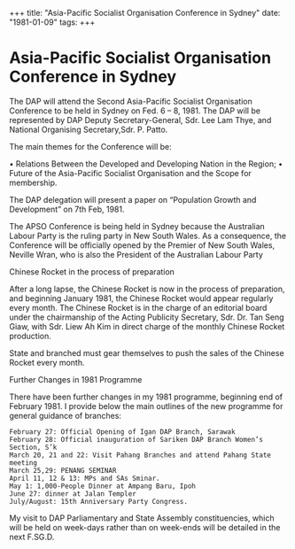 +++ 
title: "Asia-Pacific Socialist Organisation Conference in Sydney"
date: "1981-01-09"
tags:
+++

# Asia-Pacific Socialist Organisation Conference in Sydney

The DAP will attend the Second Asia-Pacific Socialist Organisation Conference to be held in Sydney on Fed. 6 – 8, 1981. The DAP will be represented by DAP Deputy Secretary-General, Sdr. Lee Lam Thye, and National Organising Secretary,Sdr. P. Patto.

The main themes for the Conference will be:

•	Relations Between the Developed and Developing Nation in the Region;
•	Future of the Asia-Pacific Socialist Organisation and the Scope for membership.</u>

The DAP delegation will present a paper on “Population Growth and Development” on 7th Feb, 1981.

The APSO Conference is being held in Sydney because the Australian Labour Party is the ruling party in New South Wales. As a consequence, the Conference will be officially opened by the Premier of New South Wales, Neville Wran, who is also the President of the Australian Labour Party

Chinese Rocket in the process of preparation

After a long lapse, the Chinese Rocket is now in the process of preparation, and beginning January 1981, the Chinese Rocket would appear regularly every month. The Chinese Rocket is in the charge of an editorial board under the chairmanship of the Acting Publicity Secretary, Sdr. Dr. Tan Seng Giaw, with Sdr. Liew Ah Kim in direct charge of the monthly Chinese Rocket production.

State and branched must gear themselves to push the sales of the Chinese Rocket every month.

Further Changes in 1981 Programme

There have been further changes in my 1981 programme, beginning end of February 1981. I provide below the main outlines of the new programme for general guidance of branches:

	February 27: Official Opening of Igan DAP Branch, Sarawak
	February 28: Official inauguration of Sariken DAP Branch Women’s Section, S’k
	March 20, 21 and 22: Visit Pahang Branches and attend Pahang State meeting
	March 25,29: PENANG SEMINAR
	April 11, 12 & 13: MPs and SAs Sminar.
	May 1: 1,000-People Dinner at Ampang Baru, Ipoh
	June 27: dinner at Jalan Templer
	July/August: 15th Anniversary Party Congress.

My visit to DAP Parliamentary and State Assembly constituencies, which will be held on week-days rather than on week-ends will be detailed in the next F.SG.D.
 
